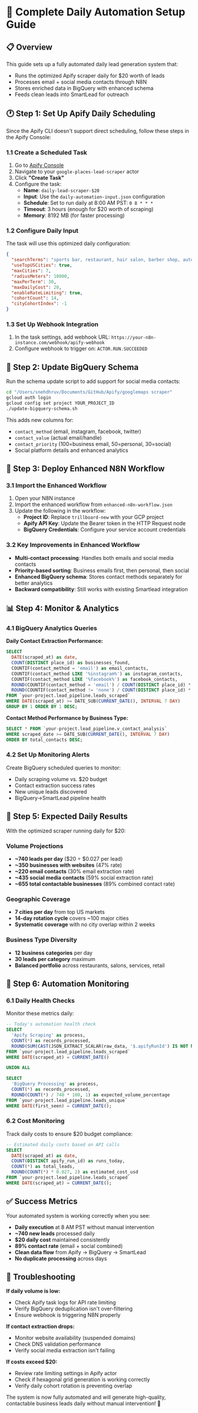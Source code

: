 # 🚀 Complete Daily Automation Setup Guide

## 📋 Overview
This guide sets up a fully automated daily lead generation system that:
- Runs the optimized Apify scraper daily for $20 worth of leads
- Processes email + social media contacts through N8N
- Stores enriched data in BigQuery with enhanced schema
- Feeds clean leads into SmartLead for outreach

## 🕐 Step 1: Set Up Apify Daily Scheduling

Since the Apify CLI doesn't support direct scheduling, follow these steps in the Apify Console:

### 1.1 Create a Scheduled Task
1. Go to [Apify Console](https://console.apify.com)
2. Navigate to your `google-places-lead-scraper` actor
3. Click **"Create Task"**
4. Configure the task:
   - **Name**: `daily-lead-scraper-$20`
   - **Input**: Use the `daily-automation-input.json` configuration
   - **Schedule**: Set to run daily at 8:00 AM PST: `0 8 * * *`
   - **Timeout**: 3 hours (enough for $20 worth of scraping)
   - **Memory**: 8192 MB (for faster processing)

### 1.2 Configure Daily Input
The task will use this optimized daily configuration:
```json
{
  "searchTerms": "sports bar, restaurant, hair salon, barber shop, auto repair shop, medical office, nail salon, wings restaurant, pizza place, brewery, car dealership, fitness center",
  "useTopUSCities": true,
  "maxCities": 7,
  "radiusMeters": 10000,
  "maxPerTerm": 30,
  "maxDailyCost": 20,
  "enableRateLimiting": true,
  "cohortCount": 14,
  "cityCohortIndex": -1
}
```

### 1.3 Set Up Webhook Integration
1. In the task settings, add webhook URL: `https://your-n8n-instance.com/webhook/apify-webhook`
2. Configure webhook to trigger on: `ACTOR.RUN.SUCCEEDED`

## 🔧 Step 2: Update BigQuery Schema

Run the schema update script to add support for social media contacts:

```bash
cd "/Users/snehdhruv/Documents/GitHub/Apify/googlemaps scraper"
gcloud auth login
gcloud config set project YOUR_PROJECT_ID
./update-bigquery-schema.sh
```

This adds new columns for:
- `contact_method` (email, instagram, facebook, twitter)
- `contact_value` (actual email/handle)
- `contact_priority` (100=business email, 50=personal, 30=social)
- Social platform details and enhanced analytics

## 🔄 Step 3: Deploy Enhanced N8N Workflow

### 3.1 Import the Enhanced Workflow
1. Open your N8N instance
2. Import the enhanced workflow from `enhanced-n8n-workflow.json`
3. Update the following in the workflow:
   - **Project ID**: Replace `trillboard-new` with your GCP project
   - **Apify API Key**: Update the Bearer token in the HTTP Request node
   - **BigQuery Credentials**: Configure your service account credentials

### 3.2 Key Improvements in Enhanced Workflow
- **Multi-contact processing**: Handles both emails and social media contacts
- **Priority-based sorting**: Business emails first, then personal, then social
- **Enhanced BigQuery schema**: Stores contact methods separately for better analytics
- **Backward compatibility**: Still works with existing Smartlead integration

## 📊 Step 4: Monitor & Analytics

### 4.1 BigQuery Analytics Queries

**Daily Contact Extraction Performance:**
```sql
SELECT 
  DATE(scraped_at) as date,
  COUNT(DISTINCT place_id) as businesses_found,
  COUNTIF(contact_method = 'email') as email_contacts,
  COUNTIF(contact_method LIKE '%instagram%') as instagram_contacts,
  COUNTIF(contact_method LIKE '%facebook%') as facebook_contacts,
  ROUND(COUNTIF(contact_method = 'email') / COUNT(DISTINCT place_id) * 100, 1) as email_success_rate,
  ROUND(COUNTIF(contact_method != 'none') / COUNT(DISTINCT place_id) * 100, 1) as total_contact_rate
FROM `your-project.lead_pipeline.leads_scraped`
WHERE DATE(scraped_at) >= DATE_SUB(CURRENT_DATE(), INTERVAL 7 DAY)
GROUP BY 1 ORDER BY 1 DESC;
```

**Contact Method Performance by Business Type:**
```sql
SELECT * FROM `your-project.lead_pipeline.v_contact_analysis`
WHERE scraped_date >= DATE_SUB(CURRENT_DATE(), INTERVAL 7 DAY)
ORDER BY total_contacts DESC;
```

### 4.2 Set Up Monitoring Alerts
Create BigQuery scheduled queries to monitor:
- Daily scraping volume vs. $20 budget
- Contact extraction success rates
- New unique leads discovered
- BigQuery→SmartLead pipeline health

## 🎯 Step 5: Expected Daily Results

With the optimized scraper running daily for $20:

### Volume Projections
- **~740 leads per day** ($20 ÷ $0.027 per lead)
- **~350 businesses with websites** (47% rate)
- **~220 email contacts** (30% email extraction rate)
- **~435 social media contacts** (59% social extraction rate)
- **~655 total contactable businesses** (89% combined contact rate)

### Geographic Coverage
- **7 cities per day** from top US markets
- **14-day rotation cycle** covers ~100 major cities
- **Systematic coverage** with no city overlap within 2 weeks

### Business Type Diversity
- **12 business categories** per day
- **30 leads per category** maximum
- **Balanced portfolio** across restaurants, salons, services, retail

## 🔄 Step 6: Automation Monitoring

### 6.1 Daily Health Checks
Monitor these metrics daily:
```sql
-- Today's automation health check
SELECT 
  'Apify Scraping' as process,
  COUNT(*) as records_processed,
  ROUND(SUM(CAST(JSON_EXTRACT_SCALAR(raw_data, '$.apifyRunId') IS NOT NULL AS INT64)) / COUNT(*) * 100, 1) as success_rate
FROM `your-project.lead_pipeline.leads_scraped`
WHERE DATE(scraped_at) = CURRENT_DATE()

UNION ALL

SELECT 
  'BigQuery Processing' as process,
  COUNT(*) as records_processed,
  ROUND(COUNT(*) / 740 * 100, 1) as expected_volume_percentage  
FROM `your-project.lead_pipeline.leads_unique`
WHERE DATE(first_seen) = CURRENT_DATE();
```

### 6.2 Cost Monitoring
Track daily costs to ensure $20 budget compliance:
```sql
-- Estimated daily costs based on API calls
SELECT 
  DATE(scraped_at) as date,
  COUNT(DISTINCT apify_run_id) as runs_today,
  COUNT(*) as total_leads,
  ROUND(COUNT(*) * 0.027, 2) as estimated_cost_usd
FROM `your-project.lead_pipeline.leads_scraped`
WHERE DATE(scraped_at) = CURRENT_DATE();
```

## ✅ Success Metrics

Your automated system is working correctly when you see:
- **Daily execution** at 8 AM PST without manual intervention
- **~740 new leads** processed daily
- **$20 daily cost** maintained consistently  
- **89% contact rate** (email + social combined)
- **Clean data flow** from Apify → BigQuery → SmartLead
- **No duplicate processing** across days

## 🚨 Troubleshooting

**If daily volume is low:**
- Check Apify task logs for API rate limiting
- Verify BigQuery deduplication isn't over-filtering
- Ensure webhook is triggering N8N properly

**If contact extraction drops:**
- Monitor website availability (suspended domains)
- Check DNS validation performance
- Verify social media extraction isn't failing

**If costs exceed $20:**
- Review rate limiting settings in Apify actor
- Check if hexagonal grid generation is working correctly
- Verify daily cohort rotation is preventing overlap

The system is now fully automated and will generate high-quality, contactable business leads daily without manual intervention! 🎉